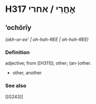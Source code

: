 # H317 אׇחֳרִי / אחרי

## ʼochŏrîy

_(okh-or-ee' | oh-hoh-REE | oh-hoh-REE)_

### Definition

adjective; from [[H311]]; other; (an-)other.

- other, another
### See also

[[G243]]

